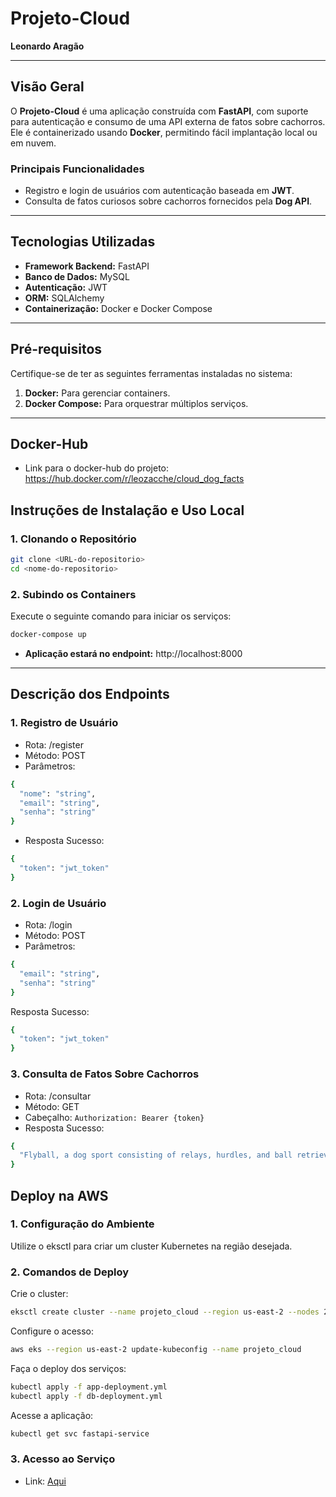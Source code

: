 # Projeto-Cloud  
**Leonardo Aragão**  

---

## **Visão Geral**  

O **Projeto-Cloud** é uma aplicação construída com **FastAPI**, com suporte para autenticação e consumo de uma API externa de fatos sobre cachorros. Ele é containerizado usando **Docker**, permitindo fácil implantação local ou em nuvem.  

### **Principais Funcionalidades**  
- Registro e login de usuários com autenticação baseada em **JWT**.  
- Consulta de fatos curiosos sobre cachorros fornecidos pela **Dog API**.  

---

## **Tecnologias Utilizadas**  
- **Framework Backend:** FastAPI  
- **Banco de Dados:** MySQL  
- **Autenticação:** JWT  
- **ORM:** SQLAlchemy  
- **Containerização:** Docker e Docker Compose  

---

## **Pré-requisitos**  

Certifique-se de ter as seguintes ferramentas instaladas no sistema:  
1. **Docker:** Para gerenciar containers.  
2. **Docker Compose:** Para orquestrar múltiplos serviços.  

---

## **Docker-Hub**

- Link para o docker-hub do projeto: https://hub.docker.com/r/leozacche/cloud_dog_facts

## **Instruções de Instalação e Uso Local**  

### **1. Clonando o Repositório**  
```bash
git clone <URL-do-repositorio>
cd <nome-do-repositorio>
```

### **2. Subindo os Containers**
Execute o seguinte comando para iniciar os serviços:

```bash
docker-compose up
```
- **Aplicação estará no endpoint:** http://localhost:8000

---
  
## **Descrição dos Endpoints**
### **1. Registro de Usuário**
- Rota: /register
- Método: POST
- Parâmetros:
```bash
{
  "nome": "string",
  "email": "string",
  "senha": "string"
}
```
- Resposta Sucesso:
```bash
{
  "token": "jwt_token"
}
```
### **2. Login de Usuário**
- Rota: /login
- Método: POST
- Parâmetros:
```bash
{
  "email": "string",
  "senha": "string"
}
```
Resposta Sucesso:
```bash
{
  "token": "jwt_token"
}
```
### **3. Consulta de Fatos Sobre Cachorros**
- Rota: /consultar
- Método: GET
- Cabeçalho:
  `Authorization: Bearer {token}`
- Resposta Sucesso:
```bash
{
  "Flyball, a dog sport consisting of relays, hurdles, and ball retrieving, was developed in the late 60s, and the first tournament was held in 1983."
}
```

## **Deploy na AWS**
### **1. Configuração do Ambiente**
Utilize o eksctl para criar um cluster Kubernetes na região desejada.


### **2. Comandos de Deploy**
Crie o cluster:

```bash
eksctl create cluster --name projeto_cloud --region us-east-2 --nodes 2
```

Configure o acesso:

```bash
aws eks --region us-east-2 update-kubeconfig --name projeto_cloud
````

Faça o deploy dos serviços:

```bash
kubectl apply -f app-deployment.yml
kubectl apply -f db-deployment.yml
```
 Acesse a aplicação:

```bash
kubectl get svc fastapi-service
```
### 3. Acesso ao Serviço
- Link: [Aqui](http://a9ca5a8ec6d8347d7b723896e3d9662c-310152187.us-east-2.elb.amazonaws.com/)


